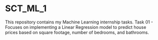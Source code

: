 # SCT_ML_1
This repository contains my Machine Learning internship tasks. Task 01 - Focuses on implementing a Linear Regression model to predict house prices based on square footage, number of bedrooms, and bathrooms.
